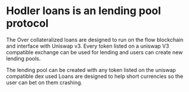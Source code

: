# Hodler loans is an lending pool protocol 
The Over collateralized loans are designed to run on the flow blockchain and interface with Uniswap v3. Every token listed on a uniswap V3 compatible exchange can be used for lending and users can create new lending pools.

The lending pool can be created with any token listed on the uniswap compatible dex used
Loans are designed to help short currencies so the user can bet on them crashing.